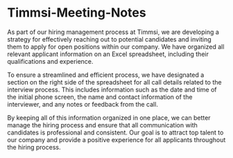 # Timmsi-Meeting-Notes
As part of our hiring management process at Timmsi, we are developing a strategy for effectively reaching out to potential candidates and inviting them to apply for open positions within our company. We have organized all relevant applicant information on an Excel spreadsheet, including their qualifications and experience.

To ensure a streamlined and efficient process, we have designated a section on the right side of the spreadsheet for all call details related to the interview process. This includes information such as the date and time of the initial phone screen, the name and contact information of the interviewer, and any notes or feedback from the call.

By keeping all of this information organized in one place, we can better manage the hiring process and ensure that all communication with candidates is professional and consistent. Our goal is to attract top talent to our company and provide a positive experience for all applicants throughout the hiring process.
